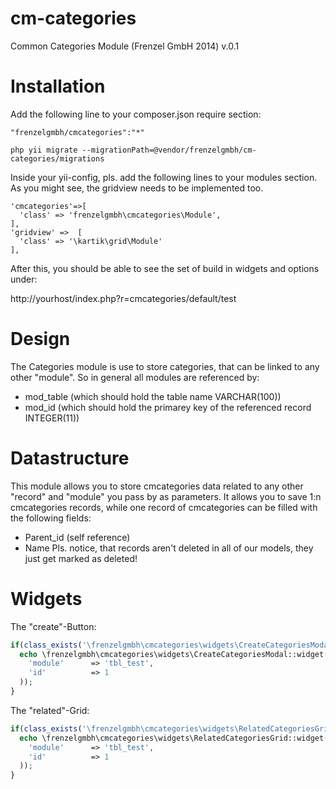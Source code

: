 cm-categories
==========

Common Categories Module (Frenzel GmbH 2014) v.0.1

Installation
============

Add the following line to your composer.json require section:

```
"frenzelgmbh/cmcategories":"*"
```

```
php yii migrate --migrationPath=@vendor/frenzelgmbh/cm-categories/migrations
```

Inside your yii-config, pls. add the following lines to your modules section. As you
might see, the gridview needs to be implemented too.
```
'cmcategories'=>[
  'class' => 'frenzelgmbh\cmcategories\Module',
],
'gridview' =>  [
  'class' => '\kartik\grid\Module'
],
```

After this, you should be able to see the set of build in widgets and options under:

http://yourhost/index.php?r=cmcategories/default/test

Design
======

The Categories module is use to store categories, that can be linked to any other "module".
So in general all modules are referenced by:

* mod_table (which should hold the table name VARCHAR(100))
* mod_id    (which should hold the primarey key of the referenced record INTEGER(11))

Datastructure
=============
This module allows you to store cmcategories data related to any other "record" and "module" you pass by as parameters.
It allows you to save 1:n cmcategories records, while one record of cmcategories can be filled with the following fields:
* Parent_id (self reference)
* Name
Pls. notice, that records aren't deleted in all of our models, they just get marked as deleted!

Widgets
=======

The "create"-Button:
```php
if(class_exists('\frenzelgmbh\cmcategories\widgets\CreateCategoriesModal')){
  echo \frenzelgmbh\cmcategories\widgets\CreateCategoriesModal::widget(array(
    'module'      => 'tbl_test',
    'id'          => 1
  )); 
}
```

The "related"-Grid:
```php
if(class_exists('\frenzelgmbh\cmcategories\widgets\RelatedCategoriesGrid')){
  echo \frenzelgmbh\cmcategories\widgets\RelatedCategoriesGrid::widget(array(
    'module'      => 'tbl_test',
    'id'          => 1
  )); 
}
```
